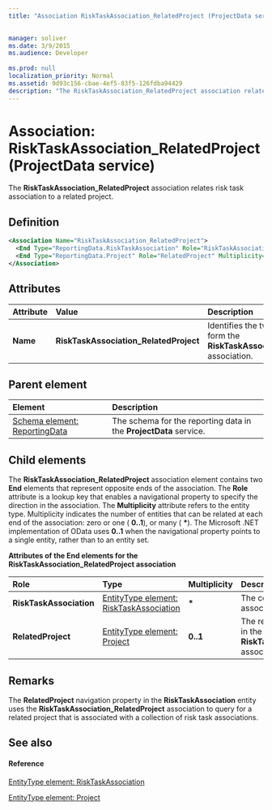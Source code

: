 ```yaml
---
title: "Association RiskTaskAssociation_RelatedProject (ProjectData service)"

 
manager: soliver
ms.date: 3/9/2015
ms.audience: Developer
 
ms.prod: null
localization_priority: Normal
ms.assetid: 9d93c156-cbae-4ef5-83f5-126fdba94429
description: "The RiskTaskAssociation_RelatedProject association relates risk task association to a related project."
---
```


# Association: RiskTaskAssociation_RelatedProject (ProjectData service)

The **RiskTaskAssociation_RelatedProject** association relates risk task association to a related project. 
  
## Definition

```XML
<Association Name="RiskTaskAssociation_RelatedProject">
  <End Type="ReportingData.RiskTaskAssociation" Role="RiskTaskAssociation" Multiplicity="*" />
  <End Type="ReportingData.Project" Role="RelatedProject" Multiplicity="0..1" />
</Association>

```

## Attributes

|**Attribute**|**Value**|**Description**|
|:-----|:-----|:-----|
|**Name** <br/> |**RiskTaskAssociation_RelatedProject** <br/> |Identifies the two entity types that form the **RiskTaskAssociation_RelatedProject** association.  <br/> |
   
## Parent element

|**Element**|**Description**|
|:-----|:-----|
|[Schema element: ReportingData](schema-reportingdata-projectdata-service.md) <br/> |The schema for the reporting data in the **ProjectData** service.  <br/> |
   
## Child elements

The **RiskTaskAssociation_RelatedProject** association element contains two **End** elements that represent opposite ends of the association. The **Role** attribute is a lookup key that enables a navigational property to specify the direction in the association. The **Multiplicity** attribute refers to the entity type. Multiplicity indicates the number of entities that can be related at each end of the association: zero or one ( **0..1**), or many ( **\***). The Microsoft .NET implementation of OData uses **0..1** when the navigational property points to a single entity, rather than to an entity set. 
  
**Attributes of the End elements for the RiskTaskAssociation_RelatedProject association**

|**Role**|**Type**|**Multiplicity**|**Description**|
|:-----|:-----|:-----|:-----|
|**RiskTaskAssociation** <br/> |[EntityType element: RiskTaskAssociation](entitytype-risktaskassociation-projectdata-service.md) <br/> |**\*** <br/> |The collection of risk task associations in the reporting tables.  <br/> |
|**RelatedProject** <br/> |[EntityType element: Project](entitytype-project-projectdata-service.md) <br/> |**0..1** <br/> |The related project that is referenced in the **RiskTaskAssociation_RelatedProject** association.  <br/> |
   
## Remarks

The **RelatedProject** navigation property in the **RiskTaskAssociation** entity uses the **RiskTaskAssociation_RelatedProject** association to query for a related project that is associated with a collection of risk task associations. 
  
## See also

#### Reference

[EntityType element: RiskTaskAssociation](entitytype-risktaskassociation-projectdata-service.md)
  
[EntityType element: Project](entitytype-project-projectdata-service.md)

